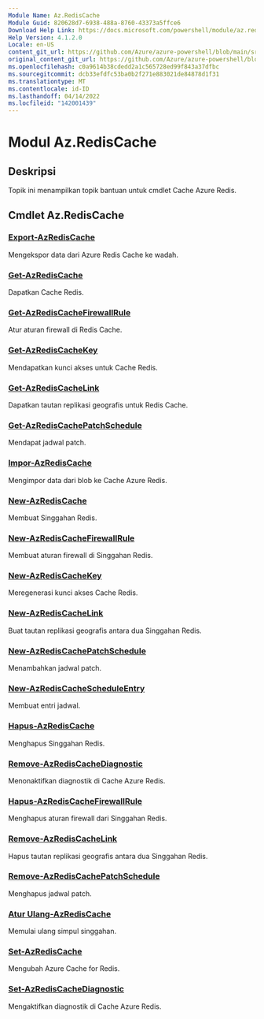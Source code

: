 ```yaml
---
Module Name: Az.RedisCache
Module Guid: 820628d7-6938-488a-8760-43373a5ffce6
Download Help Link: https://docs.microsoft.com/powershell/module/az.rediscache
Help Version: 4.1.2.0
Locale: en-US
content_git_url: https://github.com/Azure/azure-powershell/blob/main/src/RedisCache/RedisCache/help/Az.RedisCache.md
original_content_git_url: https://github.com/Azure/azure-powershell/blob/main/src/RedisCache/RedisCache/help/Az.RedisCache.md
ms.openlocfilehash: c0a9614b38cdedd2a1c565728ed99f843a37dfbc
ms.sourcegitcommit: dcb33efdfc53ba0b2f271e883021de84878d1f31
ms.translationtype: MT
ms.contentlocale: id-ID
ms.lasthandoff: 04/14/2022
ms.locfileid: "142001439"
---
```

# Modul Az.RedisCache
## Deskripsi
Topik ini menampilkan topik bantuan untuk cmdlet Cache Azure Redis.

## Cmdlet Az.RedisCache
### [Export-AzRedisCache](Export-AzRedisCache.md)
Mengekspor data dari Azure Redis Cache ke wadah.

### [Get-AzRedisCache](Get-AzRedisCache.md)
Dapatkan Cache Redis.

### [Get-AzRedisCacheFirewallRule](Get-AzRedisCacheFirewallRule.md)
Atur aturan firewall di Redis Cache.

### [Get-AzRedisCacheKey](Get-AzRedisCacheKey.md)
Mendapatkan kunci akses untuk Cache Redis.

### [Get-AzRedisCacheLink](Get-AzRedisCacheLink.md)
Dapatkan tautan replikasi geografis untuk Redis Cache.

### [Get-AzRedisCachePatchSchedule](Get-AzRedisCachePatchSchedule.md)
Mendapat jadwal patch.

### [Impor-AzRedisCache](Import-AzRedisCache.md)
Mengimpor data dari blob ke Cache Azure Redis.

### [New-AzRedisCache](New-AzRedisCache.md)
Membuat Singgahan Redis.

### [New-AzRedisCacheFirewallRule](New-AzRedisCacheFirewallRule.md)
Membuat aturan firewall di Singgahan Redis.

### [New-AzRedisCacheKey](New-AzRedisCacheKey.md)
Meregenerasi kunci akses Cache Redis.

### [New-AzRedisCacheLink](New-AzRedisCacheLink.md)
Buat tautan replikasi geografis antara dua Singgahan Redis.

### [New-AzRedisCachePatchSchedule](New-AzRedisCachePatchSchedule.md)
Menambahkan jadwal patch.

### [New-AzRedisCacheScheduleEntry](New-AzRedisCacheScheduleEntry.md)
Membuat entri jadwal.

### [Hapus-AzRedisCache](Remove-AzRedisCache.md)
Menghapus Singgahan Redis.

### [Remove-AzRedisCacheDiagnostic](Remove-AzRedisCacheDiagnostic.md)
Menonaktifkan diagnostik di Cache Azure Redis.

### [Hapus-AzRedisCacheFirewallRule](Remove-AzRedisCacheFirewallRule.md)
Menghapus aturan firewall dari Singgahan Redis.

### [Remove-AzRedisCacheLink](Remove-AzRedisCacheLink.md)
Hapus tautan replikasi geografis antara dua Singgahan Redis.

### [Remove-AzRedisCachePatchSchedule](Remove-AzRedisCachePatchSchedule.md)
Menghapus jadwal patch.

### [Atur Ulang-AzRedisCache](Reset-AzRedisCache.md)
Memulai ulang simpul singgahan.

### [Set-AzRedisCache](Set-AzRedisCache.md)
Mengubah Azure Cache for Redis.

### [Set-AzRedisCacheDiagnostic](Set-AzRedisCacheDiagnostic.md)
Mengaktifkan diagnostik di Cache Azure Redis.

